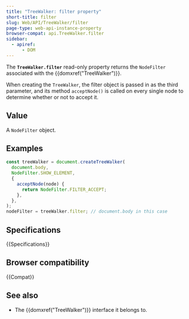 ```yaml
---
title: "TreeWalker: filter property"
short-title: filter
slug: Web/API/TreeWalker/filter
page-type: web-api-instance-property
browser-compat: api.TreeWalker.filter
sidebar:
  - apiref:
      - DOM
---
```


The **`TreeWalker.filter`** read-only property returns the `NodeFilter`
associated with the {{domxref("TreeWalker")}}.

When creating the `TreeWalker`, the filter object is passed in as the third
parameter, and its method `acceptNode()` is called on every
single node to determine whether or not to accept it.

## Value

A `NodeFilter` object.

## Examples

```js
const treeWalker = document.createTreeWalker(
  document.body,
  NodeFilter.SHOW_ELEMENT,
  {
    acceptNode(node) {
      return NodeFilter.FILTER_ACCEPT;
    },
  },
);
nodeFilter = treeWalker.filter; // document.body in this case
```

## Specifications

{{Specifications}}

## Browser compatibility

{{Compat}}

## See also

- The {{domxref("TreeWalker")}} interface it belongs to.
